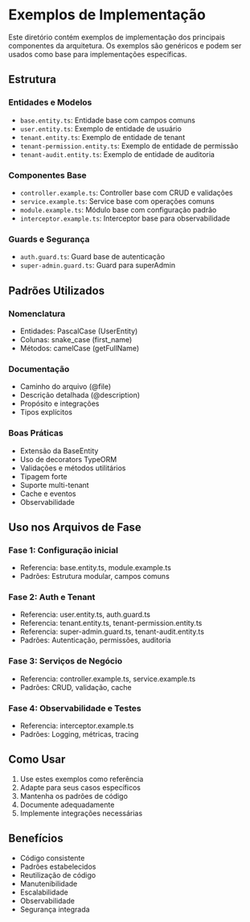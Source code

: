 # Exemplos de Implementação

Este diretório contém exemplos de implementação dos principais componentes da arquitetura.
Os exemplos são genéricos e podem ser usados como base para implementações específicas.

## Estrutura

### Entidades e Modelos
- `base.entity.ts`: Entidade base com campos comuns
- `user.entity.ts`: Exemplo de entidade de usuário
- `tenant.entity.ts`: Exemplo de entidade de tenant
- `tenant-permission.entity.ts`: Exemplo de entidade de permissão
- `tenant-audit.entity.ts`: Exemplo de entidade de auditoria

### Componentes Base
- `controller.example.ts`: Controller base com CRUD e validações
- `service.example.ts`: Service base com operações comuns
- `module.example.ts`: Módulo base com configuração padrão
- `interceptor.example.ts`: Interceptor base para observabilidade

### Guards e Segurança
- `auth.guard.ts`: Guard base de autenticação
- `super-admin.guard.ts`: Guard para superAdmin

## Padrões Utilizados

### Nomenclatura
- Entidades: PascalCase (UserEntity)
- Colunas: snake_case (first_name)
- Métodos: camelCase (getFullName)

### Documentação
- Caminho do arquivo (@file)
- Descrição detalhada (@description)
- Propósito e integrações
- Tipos explícitos

### Boas Práticas
- Extensão da BaseEntity
- Uso de decorators TypeORM
- Validações e métodos utilitários
- Tipagem forte
- Suporte multi-tenant
- Cache e eventos
- Observabilidade

## Uso nos Arquivos de Fase

### Fase 1: Configuração inicial
- Referencia: base.entity.ts, module.example.ts
- Padrões: Estrutura modular, campos comuns

### Fase 2: Auth e Tenant
- Referencia: user.entity.ts, auth.guard.ts
- Referencia: tenant.entity.ts, tenant-permission.entity.ts
- Referencia: super-admin.guard.ts, tenant-audit.entity.ts
- Padrões: Autenticação, permissões, auditoria

### Fase 3: Serviços de Negócio
- Referencia: controller.example.ts, service.example.ts
- Padrões: CRUD, validação, cache

### Fase 4: Observabilidade e Testes
- Referencia: interceptor.example.ts
- Padrões: Logging, métricas, tracing

## Como Usar

1. Use estes exemplos como referência
2. Adapte para seus casos específicos
3. Mantenha os padrões de código
4. Documente adequadamente
5. Implemente integrações necessárias

## Benefícios

- Código consistente
- Padrões estabelecidos
- Reutilização de código
- Manutenibilidade
- Escalabilidade
- Observabilidade
- Segurança integrada 